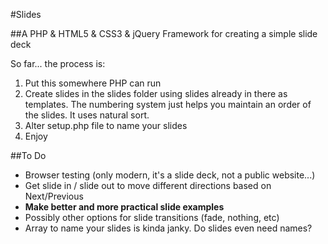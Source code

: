 #Slides

##A PHP &amp; HTML5 &amp; CSS3 &amp; jQuery Framework for creating a simple slide deck

So far... the process is:

1. Put this somewhere PHP can run
1. Create slides in the slides folder using slides already in there as templates. The numbering system just helps you maintain an order of the slides. It uses natural sort.
1. Alter setup.php file to name your slides
1. Enjoy

##To Do

- Browser testing (only modern, it's a slide deck, not a public website...)
- Get slide in / slide out to move different directions based on Next/Previous
- **Make better and more practical slide examples**
- Possibly other options for slide transitions (fade, nothing, etc)
- Array to name your slides is kinda janky. Do slides even need names?